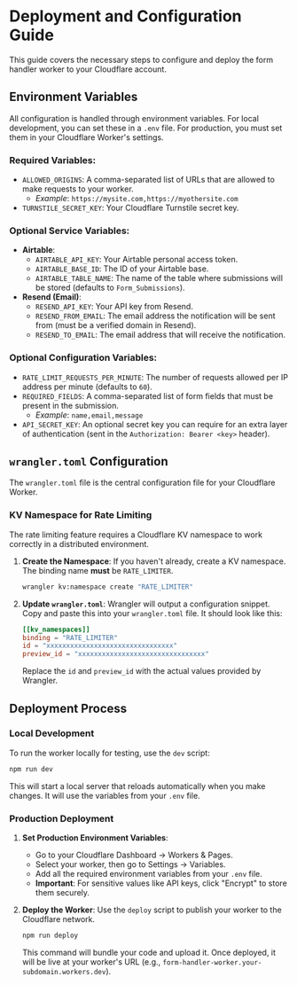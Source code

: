 # Deployment and Configuration Guide

This guide covers the necessary steps to configure and deploy the form handler worker to your Cloudflare account.

## Environment Variables

All configuration is handled through environment variables. For local development, you can set these in a `.env` file. For production, you must set them in your Cloudflare Worker's settings.

### Required Variables:

- `ALLOWED_ORIGINS`: A comma-separated list of URLs that are allowed to make requests to your worker.
  - *Example*: `https://mysite.com,https://myothersite.com`
- `TURNSTILE_SECRET_KEY`: Your Cloudflare Turnstile secret key.

### Optional Service Variables:

- **Airtable**:
  - `AIRTABLE_API_KEY`: Your Airtable personal access token.
  - `AIRTABLE_BASE_ID`: The ID of your Airtable base.
  - `AIRTABLE_TABLE_NAME`: The name of the table where submissions will be stored (defaults to `Form_Submissions`).
- **Resend (Email)**:
  - `RESEND_API_KEY`: Your API key from Resend.
  - `RESEND_FROM_EMAIL`: The email address the notification will be sent from (must be a verified domain in Resend).
  - `RESEND_TO_EMAIL`: The email address that will receive the notification.

### Optional Configuration Variables:

- `RATE_LIMIT_REQUESTS_PER_MINUTE`: The number of requests allowed per IP address per minute (defaults to `60`).
- `REQUIRED_FIELDS`: A comma-separated list of form fields that must be present in the submission.
  - *Example*: `name,email,message`
- `API_SECRET_KEY`: An optional secret key you can require for an extra layer of authentication (sent in the `Authorization: Bearer <key>` header).

## `wrangler.toml` Configuration

The `wrangler.toml` file is the central configuration file for your Cloudflare Worker.

### KV Namespace for Rate Limiting

The rate limiting feature requires a Cloudflare KV namespace to work correctly in a distributed environment.

1.  **Create the Namespace**:
    If you haven't already, create a KV namespace. The binding name **must** be `RATE_LIMITER`.
    ```bash
    wrangler kv:namespace create "RATE_LIMITER"
    ```

2.  **Update `wrangler.toml`**:
    Wrangler will output a configuration snippet. Copy and paste this into your `wrangler.toml` file. It should look like this:
    ```toml
    [[kv_namespaces]]
    binding = "RATE_LIMITER"
    id = "xxxxxxxxxxxxxxxxxxxxxxxxxxxxxxxx"
    preview_id = "xxxxxxxxxxxxxxxxxxxxxxxxxxxxxxxx"
    ```
    Replace the `id` and `preview_id` with the actual values provided by Wrangler.

## Deployment Process

### Local Development

To run the worker locally for testing, use the `dev` script:

```bash
npm run dev
```
This will start a local server that reloads automatically when you make changes. It will use the variables from your `.env` file.

### Production Deployment

1.  **Set Production Environment Variables**:
    - Go to your Cloudflare Dashboard -> Workers & Pages.
    - Select your worker, then go to Settings -> Variables.
    - Add all the required environment variables from your `.env` file.
    - **Important**: For sensitive values like API keys, click "Encrypt" to store them securely.

2.  **Deploy the Worker**:
    Use the `deploy` script to publish your worker to the Cloudflare network.
    ```bash
    npm run deploy
    ```
    This command will bundle your code and upload it. Once deployed, it will be live at your worker's URL (e.g., `form-handler-worker.your-subdomain.workers.dev`).
